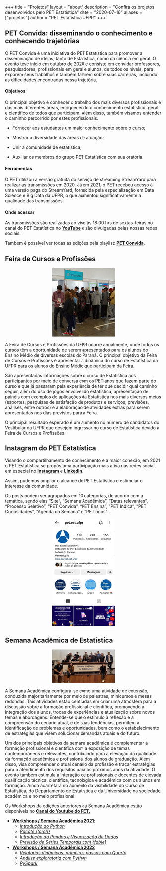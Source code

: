 +++
title = "Projetos"
layout = "about"
description = "Confira os projetos desenvolvidos pelo PET Estatística"
date = "2020-07-16"
aliases = ["projetos"]
author = "PET Estatística UFPR"
+++

## PET Convida: disseminando o conhecimento e conhecendo trajetórias

O PET Convida é uma iniciativa do PET Estatística para promover a disseminação de ideias, tanto de Estatística, como da ciência em geral. O evento teve início em outubro de 2020 e consiste em convidar professores, pesquisadores, profissionais em geral e alunos, de todos os níveis, para exporem seus trabalhos e também falarem sobre suas carreiras, incluindo as dificuldades encontradas nessa trajetória. 

#### Objetivos

O principal objetivo é conhecer o trabalho dos mais diversos profissionais e das mais diferentes áreas, enriquecendo o conhecimento estatístico, geral e científico de todos que participam. Além disso, também visamos entender o caminho percorrido por estes profissionais.

- Fornecer aos estudantes um maior conhecimento sobre o curso;

- Mostrar a diversidade das áreas de atuação;

- Unir a comunidade de estatística;

- Auxiliar os membros do grupo PET-Estatística com sua oratória.

#### Ferramentas

O PET utilizou a versão gratuita do serviço de streaming StreamYard para realizar as transmissões em 2020. Já em 2021, o PET recebeu acesso à uma versão paga do StreamYard, fornecida pela especialização em Data Science e Big Data da UFPR, o que aumentou significativamente a qualidade das transmissões. 


#### Onde acessar

As transmissões são realizadas ao vivo às 18:00 hrs de sextas-feiras no canal do PET Estatística no [**YouTube**](https://www.youtube.com/petestatisticaufpr) e são divulgadas pelas nossas redes sociais.

Também é possível ver todas as edições pela playlist: 
[**PET Convida**](https://youtube.com/playlist?list=PLyQM-JPBi0xygjVNBLb-6DYMlG9s1bPwt).

## Feira de Cursos e Profissões

<center>
<img src="Feira.jpg" alt="" width="40%"/>
</center>

A Feira de Cursos e Profissões da UFPR ocorre anualmente, onde todos os cursos têm a oportunidade de serem apresentados para os alunos do Ensino Médio de diversas escolas do Paraná. O principal objetivo da Feira de Cursos e Profissões é apresentar a dinâmica do curso de Estatística da UFPR para os alunos do Ensino Médio que participam da Feira.

São apresentadas informações sobre o curso de Estatística aos participantes por meio de conversa com os PETianos que fazem parte do curso e que já passaram pela experiência de ter que decidir qual caminho seguir, além do uso de jogos envolvendo estatística, apresentação de painéis com exemplos de aplicações da Estatística nos mais diversos meios (esportes, pesquisas de satisfação de produtos e serviços, previsões, análises, entre outros) e a elaboração de atividades extras para serem apresentadas nos dias previstos para a Feira.

O principal resultado esperado é um aumento no número de candidatos do Vestibular da UFPR que desejem ingressar no curso de Estatística devido à Feira de Cursos e Profissões.

## Instagram do PET Estatística 

Visando o compartilhamento de conhecimento e a maior conexão, em 2021 o PET Estatística se propôs uma participação mais ativa nas redes social, em especial no [**Instagram**](https://www.instagram.com/pet.est.ufpr/) e [**LinkedIn**](https://www.linkedin.com/company/pet-estatistica-ufpr/).  

Assim, pudemos ampliar o alcance do PET Estatística e estimular o interesse da comunidade. 

Os posts podem ser agrupados em 10 categorias, de acordo com a temática, sendo elas “Site”, “Semana Acadêmica”, “Datas relevantes”, “Processo Seletivo”, “PET Convida”, “PET Ensina”, “PET Indica”, “PET Curiosidades”, “Agenda da Semana” e “PETianos".

<center>
<img src="Insta_PET.jpeg" alt="" width="40%"/>
</center>

## Semana Acadêmica de Estatistíca

<center>
<img src="Semana_academica2.jpeg" alt="" width="40%"/>
</center>

A Semana Acadêmica configura-se como uma atividade de extensão, conduzida majoritariamente por meio de palestras, minicursos e mesas redondas. Tais atividades estão centradas em criar uma atmosfera para a discussão sobre a formação profissional e científica, promovendo a integração dos alunos, trocas de experiências e atualização sobre novos temas e abordagens. Entende-se que o estímulo à reflexão e a compreensão do cenário atual, e de suas tendências, permitem a identificação de problemas e oportunidades, bem como o estabelecimento de estratégias que visem solucionar demandas atuais e do futuro.

Um dos principais objetivos da semana acadêmica é complementar a formação profissional e científica com a exposição de temas contemporâneos e relevantes, contribuindo para a elevação da qualidade da formação acadêmica e profissional dos alunos de graduação. Além disso, visa compreender o atual cenário da profissão e traçar estratégias para o atendimento dos requisitos para os próximos anos da atividade. O evento também estimula a interação de profissionais e docentes de elevada qualificação técnica, científica, tecnológica e acadêmica com os alunos em formação. Ainda acarretará no aumento da visibilidade do Curso de Estatística, do Departamento de Estatística e da
Universidade na sociedade acadêmica e no meio profissional.

Os Workshops da edições anteriores da Semana Acadêmica estão disponíveis no [**Canal do Youtube do PET.**](https://www.youtube.com/@PETEstatisticaUFPR/featured)
    
- [**Workshops / Semana Acadêmica 2021**:](https://www.youtube.com/watch?v=s_SH6oIWnRg&list=PLyQM-JPBi0xwDDmt_E34SCSamzEfi02qk&ab_channel=PET-Estat%C3%ADsticaUFPR)
    - [*Introdução ao Python*](https://www.youtube.com/watch?v=s_SH6oIWnRg&list=PLyQM-JPBi0xwDDmt_E34SCSamzEfi02qk&ab_channel=PET-Estat%C3%ADsticaUFPR)
    - [*Pacote {torch}*](https://www.youtube.com/watch?v=r4NCs0d1i1Q&list=PLyQM-JPBi0xwDDmt_E34SCSamzEfi02qk&index=2&ab_channel=PET-Estat%C3%ADsticaUFPR)
    - [*Introdução ao Pandas e Visualização de Dados*](https://www.youtube.com/watch?v=yaMMcVDqd_c&list=PLyQM-JPBi0xwDDmt_E34SCSamzEfi02qk&index=3&ab_channel=PET-Estat%C3%ADsticaUFPR)
    - [*Previsão de Séries Temporais com {fable}*](https://www.youtube.com/watch?v=VxLkkYm65XM&list=PLyQM-JPBi0xwDDmt_E34SCSamzEfi02qk&index=4&ab_channel=PET-Estat%C3%ADsticaUFPR)
- [**Workshops / Semana Acadêmica 2022**](https://www.youtube.com/watch?v=WbrbIUwe2-4&list=PLyQM-JPBi0xzvsJCCSdK-Zitx-ddP_ufF&ab_channel=PET-Estat%C3%ADsticaUFPR)
    - [*Relatórios dinâmicos: primeiros passos com Quarto*](https://www.youtube.com/watch?v=WbrbIUwe2-4&list=PLyQM-JPBi0xzvsJCCSdK-Zitx-ddP_ufF&ab_channel=PET-Estat%C3%ADsticaUFPR)
    - [*Análise exploratória com Python*](https://www.youtube.com/watch?v=GK-7lGI9Sqk&list=PLyQM-JPBi0xzvsJCCSdK-Zitx-ddP_ufF&index=2&ab_channel=PET-Estat%C3%ADsticaUFPR)
    - [*PySpark*](https://www.youtube.com/watch?v=1-DZKTFK1EE&list=PLyQM-JPBi0xzvsJCCSdK-Zitx-ddP_ufF&index=3&ab_channel=PET-Estat%C3%ADsticaUFPR)
